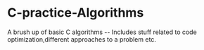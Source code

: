 # C-practice-Algorithms
A brush up  of basic C algorithms
-- Includes stuff related to code optimization,different approaches to a problem etc.
